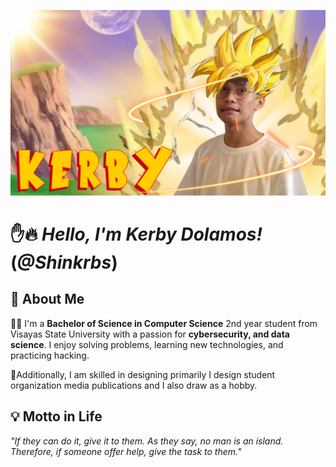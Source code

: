 ![Profile Picture](Image/Dolamos_Image.png)
#  ✋🔥  ***Hello, I'm Kerby Dolamos!*** (***@Shinkrbs***)
## 📝 About Me  
👨‍🎓 I'm a **Bachelor of Science in Computer Science** 2nd year student from Visayas State University with a passion for **cybersecurity, and data science**. I enjoy solving problems, learning new technologies, and practicing hacking.

🎨Additionally, I am skilled in designing primarily I design student organization media publications and I also draw as a hobby.  

## 💡 Motto in Life  
*"If they can do it, give it to them. As they say, no man is an island. Therefore, if someone offer help, give the task to them."* 